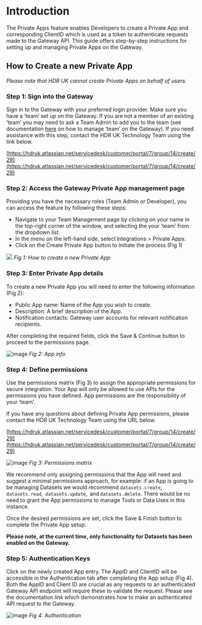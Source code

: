 # Introduction

The Private Apps feature enables Developers to create a Private App and corresponding ClientID which is used as a token to authenticate requests made to the Gateway API. This guide offers step-by-step instructions for setting up and managing Private Apps on the Gateway. 

## How to Create a new Private App

_Please note that HDR UK cannot create Private Apps on behalf of users._

### Step 1: Sign into the Gateway

Sign in to the Gateway with your preferred login provider. Make sure you have a ‘team’ set up on the Gateway. If you are not a member of an existing ‘team’ you may need to ask a Team Admin to add you  to the team (see documentation [here](https://www.healthdatagateway.org/en/support/team-management) on how to manage ‘team’ on the Gateway). If you need assistance with this step, contact the HDR UK Technology Team using the link below. 

[https://hdruk.atlassian.net/servicedesk/customer/portal/7/group/14/create/29](https://hdruk.atlassian.net/servicedesk/customer/portal/7/group/14/create/29)


### Step 2: Access the Gateway Private App management page

Providing you have the necessary roles (Team Admin or Developer), you can access the feature by following these steps: 

- Navigate to your Team Management page by clicking on your name in the top-right corner of the window, and selecting the your ’team’ from the dropdown list. 
- In the menu on the left-hand side, select Integrations > Private Apps. 
- Click on the Create Private App button to initiate the process (Fig 1) 

![](https://github.com/HDRUK/gateway-2-integrations-testing/assets/69473770/4dd0dbc8-10ae-46a0-b567-9c98c3367987)
_Fig 1: How to create a new Private App_

### Step 3: Enter Private App details

To create a new Private App you will need to enter the following information (Fig 2):

- Public App name: Name of the App you wish to create. 
- Description: A brief description of the App. 
- Notification contacts: Gateway user accounts for relevant notification recipients. 

After completing the required fields, click the Save & Continue button to proceed to the permissions page.

![image](https://github.com/HDRUK/gateway-2-integrations-testing/assets/69473770/5667e21e-576d-4aec-9a96-92448c4375fc)
_Fig 2: App info_


### Step 4: Define permissions

Use the permissions matrix (Fig 3) to assign the appropriate permissions for secure integration. Your App will only be allowed to use APIs for the permissions you have defined. App permissions are the responsibility of your ‘team’.  

If you have any questions about defining Private App permissions, please contact the HDR UK Technology Team using the URL below. 

[https://hdruk.atlassian.net/servicedesk/customer/portal/7/group/14/create/29](https://hdruk.atlassian.net/servicedesk/customer/portal/7/group/14/create/29)

![image](https://github.com/HDRUK/gateway-2-integrations-testing/assets/69473770/6146a122-e2fb-4daf-a514-f69d2008e178)
_Fig 3: Permissions matrix_

We recommend only assigning permissions that the App will need and suggest a minimal permissions approach, for example: if an App is going to be managing Datasets we would recommend `datasets.create`,  `datasets.read`,  `datasets.update`,  and `datasets.delete`. There would be no need to grant the App permissions to manage Tools or Data Uses in this instance. 

Once the desired permissions are set, click the Save & Finish button to complete the Private App setup. 

**Please note, at the current time, only functionality for Datasets has been enabled on the Gateway.**

### Step 5: Authentication Keys

Click on the newly created App entry. The AppID and ClientID will be accessible in the Authentication tab after completing the App setup (Fig 4). Both the AppID and Client ID are crucial as any requests to an authenticated Gateway API endpoint will require these to validate the request. Please see the documentation _link_ which demonstrates how to make an authenticated API request to the Gateway. 

![image](https://github.com/HDRUK/gateway-2-integrations-testing/assets/69473770/2c0ec13f-bbe8-4a07-94ee-adc9b8c5620a)
_Fig 4: Authentication_
